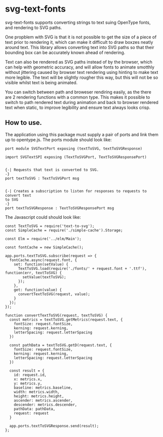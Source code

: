 # svg-text-fonts

svg-text-fonts supports converting strings to text suing OpenType fonts, and rendering
to SVG paths.

One propblem with SVG is that it is not possible to get the size of a piece of text
prior to rendering it, which can make it difficult to draw boxzes neatly around text.
This library allows  converting text into SVG paths so that their bounding box can be
accurately known ahead of rendering.

Text can also be rendered as SVG paths instead of by the browser, which can help with
geometric accuracy, and will allow fonts to animate smotthly without jittering caused by
browser text rendering using hinting to make text more legible. The text will be slightly
rougher this way, but this will not be so visible whilst text is being animated.

You can switch between path and broweser rendiring easily, as the there are 2 rendering
functions with a common type. This makes it possible to switch to path rendered text during
animation and back to browser rendered text when static, to improve legibility and ensure
text always looks crisp.

## How to use.

The application using this package must supply a pair of ports and link them up to
opentype.js. The ports module should look like:

    port module SVGTextPort exposing (textToSVG, textToSVGResponse)

    import SVGTextSPI exposing (TextToSVGPort, TextToSVGResponsePort)


    {-| Requests that text is converted to SVG.
    -}
    port textToSVG : TextToSVGPort msg


    {-| Creates a subscription to listen for responses to requests to convert text
    to SVG
    -}
    port textToSVGResponse : TextToSVGResponsePort msg

The Javascript could should look like:

    const TextToSVG = require('text-to-svg');
    const SimpleCache = require('./simple-cache').Storage;

    const Elm = require('../elm/Main');

    const fontCache = new SimpleCache();

    app.ports.textToSVG.subscribe(request => {
      fontCache.async(request.font, {
        set: function(setValue) {
          TextToSVG.load(require('./fonts/' + request.font + '.ttf'), function(err, textToSVG) {
            setValue(textToSVG);
          });
        },
        get: function(value) {
          convertTextToSVG(request, value);
        }
      });
    });

    function convertTextToSVG(request, textToSVG) {
      const metrics = textToSVG.getMetrics(request.text, {
        fontSize: request.fontSize,
        kerning: request.kerning,
        letterSpacing: request.letterSpacing
      })

      const pathData = textToSVG.getD(request.text, {
        fontSize: request.fontSize,
        kerning: request.kerning,
        letterSpacing: request.letterSpacing
      })

      const result = {
        id: request.id,
        x: metrics.x,
        y: metrics.y,
        baseline: metrics.baseline,
        width: metrics.width,
        height: metrics.height,
        ascender: metrics.ascender,
        descender: metrics.descender,
        pathData: pathData,
        request: request
      }

      app.ports.textToSVGResponse.send(result);
    };
